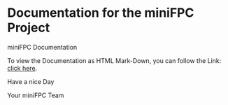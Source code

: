 # Documentation for the miniFPC Project
miniFPC Documentation

To view the Documentation as HTML Mark-Down, you can follow the Link:<br>
[click here](https://doc.fpc.kallup.net).

Have a nice Day<p>
Your miniFPC Team
</p>
